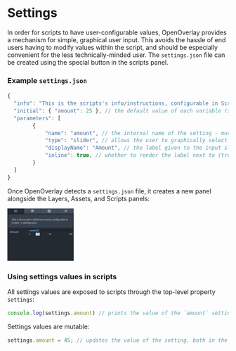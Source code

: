 <style type="text/css" rel="stylesheet">img {max-width: 30%}</style>
# Settings

In order for scripts to have user-configurable values, OpenOverlay provides a mechanism for simple, graphical
user input. This avoids the hassle of end users having to modify values within the script, and should be
especially convenient for the less technically-minded user. The `settings.json` file can be created using the
special button in the scripts panel.

### Example `settings.json`
```javascript
{
  "info": "This is the scripts's info/instructions, configurable in Scripts -> settings.json.",
  "initial": { "amount": 25 }, // the default value of each variable (specified by the `name` property)
  "parameters": [
        {
            "name": "amount", // the internal name of the setting - must be a valid variable name
            "type": "slider", // allows the user to graphically select a number between 0 and 100. May also be "text", which produces a text box.
            "displayName": "Amount", // the label given to the input slider (or box) in the UI.
            "inline": true, // whether to render the label next to (true) or above (false) the input slider/box.
        }
  ]
}
```

Once OpenOverlay detects a `settings.json` file, it creates a new panel alongside the Layers, Assets, and Scripts panels:

![](scriptingv1-settings.png)

### Using settings values in scripts
All settings values are exposed to scripts through the top-level property `settings`:
```javascript
console.log(settings.amount) // prints the value of the `amount` setting to the console.
```

Settings values are mutable:
```javascript
settings.amount = 45; // updates the value of the setting, both in the script variable and in the settings UI.
```
